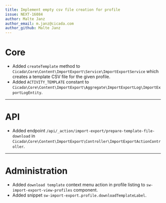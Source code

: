 ```yaml
---
title: Implement empty csv file creation for profile
issue: NEXT-16084
author: Malte Janz
author_email: m.janz@cicada.com 
author_github: Malte Janz
---
```

# Core
* Added `createTemplate` method to `Cicada\Core\Content\ImportExport\Service\ImportExportService` which creates a template CSV file for the given profile.
* Added `ACTIVITY_TEMPLATE` constant to `Cicada\Core\Content\ImportExport\Aggregate\ImportExportLog\ImportExportLogEntity`.
___
# API
* Added endpoint `/api/_action/import-export/prepare-template-file-download` in `Cicada\Core\Content\ImportExport\Controller\ImportExportActionController`.
___
# Administration
* Added `download template` context menu action in profile listing to `sw-import-export-view-profiles` component.
* Added snippet `sw-import-export.profile.downloadTemplateLabel`.
